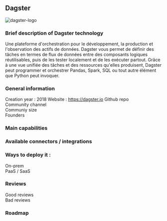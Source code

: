 ## Dagster
![dagster-logo](https://user-images.githubusercontent.com/98336381/154458771-6e67f173-bd0c-4e28-8f0d-efb579a4c794.png)

### Brief description of Dagster technology
Une plateforme d'orchestration pour le développement, la production et l'observation des actifs de données.
Dagster vous permet de définir des tâches en termes de flux de données entre des composants logiques réutilisables, puis de les tester localement et de les exécuter partout. Grâce à une vue unifiée des tâches et des ressources qu'elles produisent, Dagster peut programmer et orchestrer Pandas, Spark, SQL ou tout autre élément que Python peut invoquer.

### General information
Creation year : 2018 
Website       : https://dagster.io
Github repo  
Community channel  
Communiy size  
Founders    


### Main capabilities  


### Available connectors / integrations  


### Ways to deploy it :
On-prem  
PaaS / SaaS  


### Reviews
Good reviews  
Bad reviews   


### Roadmap  

